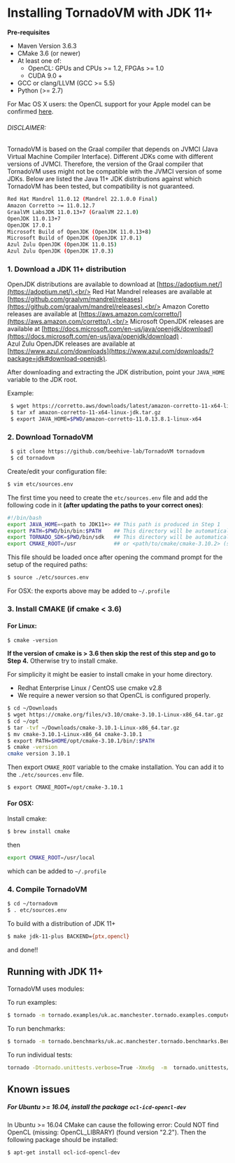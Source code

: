 # Installing TornadoVM with JDK 11+

**Pre-requisites**

* Maven Version 3.6.3
* CMake 3.6 (or newer)
* At least one of:
    * OpenCL: GPUs and CPUs >= 1.2, FPGAs >= 1.0
    * CUDA 9.0 +
* GCC or clang/LLVM (GCC >= 5.5)
* Python (>= 2.7)

For Mac OS X users: the OpenCL support for your Apple model can be
confirmed [here](https://support.apple.com/en-gb/HT202823).

###### DISCLAIMER:

TornadoVM is based on the Graal compiler that depends on JVMCI (Java Virtual Machine Compiler Interface). Different JDKs
come with different versions of JVMCI. Therefore, the version of the Graal compiler that TornadoVM uses might not be
compatible with the JVMCI version of some JDKs. Below are listed the Java 11+ JDK distributions against which TornadoVM
has been tested, but compatibility is not guaranteed.

  ```bash
  Red Hat Mandrel 11.0.12 (Mandrel 22.1.0.0 Final)
  Amazon Corretto >= 11.0.12.7
  GraalVM LabsJDK 11.0.13+7 (GraalVM 22.1.0)
  OpenJDK 11.0.13+7
  OpenJDK 17.0.1
  Microsoft Build of OpenJDK (OpenJDK 11.0.13+8)
  Microsoft Build of OpenJDK (OpenJDK 17.0.1)
  Azul Zulu OpenJDK (OpenJDK 11.0.15)
  Azul Zulu OpenJDK (OpenJDK 17.0.3)
  ```

### 1. Download a JDK 11+ distribution

OpenJDK distributions are available to download at [https://adoptium.net/](https://adoptium.net/).<br/>
Red Hat Mandrel releases are available
at [https://github.com/graalvm/mandrel/releases](https://github.com/graalvm/mandrel/releases).<br/>
Amazon Coretto releases are available at [https://aws.amazon.com/corretto/](https://aws.amazon.com/corretto/).<br/>
Microsoft OpenJDK releases are available
at [https://docs.microsoft.com/en-us/java/openjdk/download](https://docs.microsoft.com/en-us/java/openjdk/download)
.<br/>
Azul Zulu OpenJDK releases are available
at [https://www.azul.com/downloads](https://www.azul.com/downloads/?package=jdk#download-openjdk).

After downloading and extracting the JDK distribution, point your `JAVA_HOME` variable to the JDK root.

Example:

```bash
 $ wget https://corretto.aws/downloads/latest/amazon-corretto-11-x64-linux-jdk.tar.gz
 $ tar xf amazon-corretto-11-x64-linux-jdk.tar.gz
 $ export JAVA_HOME=$PWD/amazon-corretto-11.0.13.8.1-linux-x64
```

### 2. Download TornadoVM

```bash
 $ git clone https://github.com/beehive-lab/TornadoVM tornadovm
 $ cd tornadovm
```

Create/edit your configuration file:

```bash
$ vim etc/sources.env
```

The first time you need to create the `etc/sources.env` file and add the following code in it **(after updating the
paths to your correct ones)**:

```bash
#!/bin/bash
export JAVA_HOME=<path to JDK11+> ## This path is produced in Step 1
export PATH=$PWD/bin/bin:$PATH    ## This directory will be automatically generated during Tornado compilation
export TORNADO_SDK=$PWD/bin/sdk   ## This directory will be automatically generated during Tornado compilation
export CMAKE_ROOT=/usr            ## or <path/to/cmake/cmake-3.10.2> (see step 4)
```

This file should be loaded once after opening the command prompt for the setup of the required paths:

```bash
$ source ./etc/sources.env
```

For OSX: the exports above may be added to `~/.profile`

### 3. Install CMAKE (if cmake < 3.6)

#### For Linux:

```
$ cmake -version
```

**If the version of cmake is > 3.6 then skip the rest of this step and go to Step 4.**
Otherwise try to install cmake.

For simplicity it might be easier to install cmake in your home directory.

* Redhat Enterprise Linux / CentOS use cmake v2.8
* We require a newer version so that OpenCL is configured properly.

```bash
$ cd ~/Downloads
$ wget https://cmake.org/files/v3.10/cmake-3.10.1-Linux-x86_64.tar.gz
$ cd ~/opt
$ tar -tvf ~/Downloads/cmake-3.10.1-Linux-x86_64.tar.gz
$ mv cmake-3.10.1-Linux-x86_64 cmake-3.10.1
$ export PATH=$HOME/opt/cmake-3.10.1/bin/:$PATH
$ cmake -version
cmake version 3.10.1
```

Then export `CMAKE_ROOT` variable to the cmake installation. You can add it to the `./etc/sources.env` file.

```bash
$ export CMAKE_ROOT=/opt/cmake-3.10.1
```

#### For OSX:

Install cmake:

```bash
$ brew install cmake
```

then

```bash
export CMAKE_ROOT=/usr/local
```

which can be added to `~/.profile`

### 4. Compile TornadoVM

```bash
$ cd ~/tornadovm
$ . etc/sources.env
```

To build with a distribution of JDK 11+

```bash
$ make jdk-11-plus BACKEND={ptx,opencl}
```

and done!!

## Running with JDK 11+

TornadoVM uses modules:

To run examples:

```bash
$ tornado -m tornado.examples/uk.ac.manchester.tornado.examples.compute.MatrixMultiplication2D 512
```

To run benchmarks:

```bash
$ tornado -m tornado.benchmarks/uk.ac.manchester.tornado.benchmarks.BenchmarkRunner dft
```

To run individual tests:

```bash
tornado -Dtornado.unittests.verbose=True -Xmx6g  -m  tornado.unittests/uk.ac.manchester.tornado.unittests.tools.TornadoTestRunner uk.ac.manchester.tornado.unittests.arrays.TestArrays
```

## Known issues

##### For Ubuntu >= 16.04, install the package  `ocl-icd-opencl-dev`

In Ubuntu >= 16.04 CMake can cause the following error:  Could NOT find OpenCL (missing: OpenCL_LIBRARY) (found
version "2.2"). Then the following package should be installed:

```bash
$ apt-get install ocl-icd-opencl-dev
```
